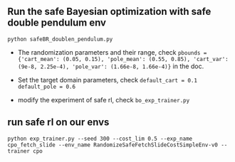## Run the safe Bayesian optimization with safe double pendulum env
`python safeBR_doublen_pendulum.py`

* The randomization parameters and their range, check `pbounds = {'cart_mean': (0.05, 0.15), 'pole_mean': (0.55, 0.85), 'cart_var': (9e-8, 2.25e-4),
               'pole_var': (1.66e-8, 1.66e-4)}` in the doc.

* Set the target domain parameters, check `default_cart = 0.1
default_pole = 0.6`

* modify the experiment of safe rl, check `bo_exp_trainer.py`

## run safe rl on our envs
`python exp_trainer.py --seed 300 --cost_lim 0.5 --exp_name cpo_fetch_slide --env_name RandomizeSafeFetchSlideCostSimpleEnv-v0 --trainer cpo`